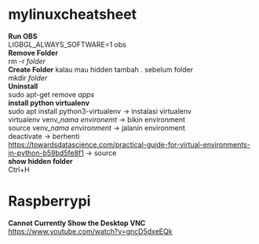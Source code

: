 # mylinuxcheatsheet

**Run OBS** <br>
LIGBGL_ALWAYS_SOFTWARE=1 obs <br>
**Remove Folder** <br>
rm -r *folder* <br>
**Create Folder** kalau mau hidden tambah . sebelum folder <br>
mkdir *folder* <br>
**Uninstall**<br>
sudo apt-get remove *apps*<br>
**install python virtualenv**<br>
sudo apt install python3-virtualenv -> instalasi virtualenv<br>
virtualenv venv_*nama environemt* -> bikin environment<br>
source venv_*nama environment* -> jalanin environment<br>
deactivate -> berhenti<br>
https://towardsdatascience.com/practical-guide-for-virtual-environments-in-python-b59bd5fe8f1 -> source <br>
**show hidden folder**<br>
Ctrl+H<br>

# Raspberrypi

**Cannot Currently Show the Desktop VNC**<br>
https://www.youtube.com/watch?v=gncD5dxeEQk
 
 
